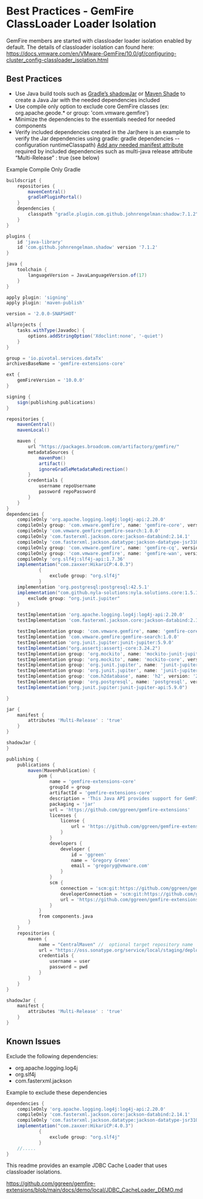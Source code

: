# Best Practices - GemFire ClassLoader Loader Isolation 


GemFire members are started with classloader loader isolation enabled by default. The details of classloader isolation can found here: https://docs.vmware.com/en/VMware-GemFire/10.0/gf/configuring-cluster_config-classloader_isolation.html


## Best Practices

- Use Java build tools such as [Gradle’s shadowJar](https://imperceptiblethoughts.com/shadow/) or [Maven Shade](https://maven.apache.org/plugins/maven-shade-plugin/) to create a Java Jar with the needed dependencies included
- Use compile only option to exclude core GemFire classes (ex: org.apache.geode.* or group: 'com.vmware.gemfire')
- Minimize the dependencies to the essentials needed for needed components
- Verify included dependencies created in the Jar(here is an example to verify the Jar dependencies using gradle: gradle dependencies --configuration runtimeClasspath)
[Add any needed manifest attribute](https://imperceptiblethoughts.com/shadow/configuration/#configuring-the-jar-manifest) required by included dependencies such as multi-java release attribute “Multi-Release” : true (see below)


Example Compile Only Gradle

```groovy
buildscript {
    repositories {
        mavenCentral()
        gradlePluginPortal()
    }
    dependencies {
        classpath "gradle.plugin.com.github.johnrengelman:shadow:7.1.2"
    }
}

plugins {
    id 'java-library'
    id 'com.github.johnrengelman.shadow' version '7.1.2'
}

java {
    toolchain {
        languageVersion = JavaLanguageVersion.of(17)
    }
}

apply plugin: 'signing'
apply plugin: 'maven-publish'

version = '2.0.0-SNAPSHOT'

allprojects {
    tasks.withType(Javadoc) {
        options.addStringOption('Xdoclint:none', '-quiet')
    }
}

group = 'io.pivotal.services.dataTx'
archivesBaseName = 'gemfire-extensions-core'

ext {
    gemFireVersion = '10.0.0'
}

signing {
    sign(publishing.publications)
}

repositories {
    mavenCentral()
    mavenLocal()

    maven {
        url "https://packages.broadcom.com/artifactory/gemfire/"
        metadataSources {
            mavenPom()
            artifact()
            ignoreGradleMetadataRedirection()
        }
        credentials {
            username repoUsername
            password repoPassword
        }
    }
}
dependencies {
    compileOnly 'org.apache.logging.log4j:log4j-api:2.20.0'
    compileOnly group: 'com.vmware.gemfire', name: 'gemfire-core', version: gemFireVersion
    compileOnly 'com.vmware.gemfire:gemfire-search:1.0.0'
    compileOnly 'com.fasterxml.jackson.core:jackson-databind:2.14.1'
    compileOnly 'com.fasterxml.jackson.datatype:jackson-datatype-jsr310:2.14.1'
    compileOnly group: 'com.vmware.gemfire', name: 'gemfire-cq', version: gemFireVersion
    compileOnly group: 'com.vmware.gemfire', name: 'gemfire-wan', version: gemFireVersion
    compileOnly 'org.slf4j:slf4j-api:1.7.36'
    implementation("com.zaxxer:HikariCP:4.0.3")
            {
                exclude group: "org.slf4j"
            }
    implementation 'org.postgresql:postgresql:42.5.1'
    implementation("com.github.nyla-solutions:nyla.solutions.core:1.5.1") {
        exclude group: "org.junit.jupiter"
    }

    testImplementation 'org.apache.logging.log4j:log4j-api:2.20.0'
    testImplementation 'com.fasterxml.jackson.core:jackson-databind:2.15.1'

    testImplementation group: 'com.vmware.gemfire', name: 'gemfire-core', version: gemFireVersion
    testImplementation 'com.vmware.gemfire:gemfire-search:1.0.0'
    testImplementation 'org.junit.jupiter:junit-jupiter:5.9.0'
    testImplementation("org.assertj:assertj-core:3.24.2")
    testImplementation group: 'org.mockito', name: 'mockito-junit-jupiter', version: '4.6.1'
    testImplementation group: 'org.mockito', name: 'mockito-core', version: '4.6.1'
    testImplementation group: 'org.junit.jupiter', name: 'junit-jupiter', version: '5.9.0'
    testImplementation group: 'org.junit.jupiter', name: 'junit-jupiter-engine', version: '5.9.0'
    testImplementation group: 'com.h2database', name: 'h2', version: '2.1.214'
    testImplementation group: 'org.postgresql', name: 'postgresql', version: '42.2.9'
    testImplementation("org.junit.jupiter:junit-jupiter-api:5.9.0")

}

jar {
    manifest {
        attributes 'Multi-Release' : 'true'
    }
}

shadowJar {
}

publishing {
    publications {
        maven(MavenPublication) {
            pom {
                name = 'gemfire-extensions-core'
                groupId = group
                artifactId = 'gemfire-extensions-core'
                description = 'This Java API provides support for GemFire'
                packaging = 'jar'
                url = 'https://github.com/ggreen/gemfire-extensions'
                licenses {
                    license {
                        url = 'https://github.com/ggreen/gemfire-extensions/blob/main/LICENSE'
                    }
                }
                developers {
                    developer {
                        id = 'ggreen'
                        name = 'Gregory Green'
                        email = 'gregoryg@vmware.com'
                    }
                }
                scm {
                    connection = 'scm:git:https://github.com/ggreen/gemfire-extensions.git'
                    developerConnection = 'scm:git:https://github.com/ggreen/gemfire-extensions.git'
                    url = 'https://github.com/ggreen/gemfire-extensions.git'
                }
            }
            from components.java
        }
    }
    repositories {
        maven {
            name = "CentralMaven" //  optional target repository name
            url = "https://oss.sonatype.org/service/local/staging/deploy/maven2/"
            credentials {
                username = user
                password = pwd
            }
        }
    }
}
```

```groovy
shadowJar {
    manifest {
        attributes 'Multi-Release' : 'true'
    }
}
```


## Known Issues

Exclude the following dependencies: 
- org.apache.logging.log4j
- org.slf4j
- com.fasterxml.jackson

Example to exclude these dependencies

```groovy
dependencies {
    compileOnly 'org.apache.logging.log4j:log4j-api:2.20.0'
    compileOnly 'com.fasterxml.jackson.core:jackson-databind:2.14.1'
    compileOnly 'com.fasterxml.jackson.datatype:jackson-datatype-jsr310:2.14.1'
    implementation("com.zaxxer:HikariCP:4.0.3")
            {
                exclude group: "org.slf4j"
            }
    //.....
}
```

This readme provides an example  JDBC Cache Loader that uses classloader isolations.

https://github.com/ggreen/gemfire-extensions/blob/main/docs/demo/local/JDBC_CacheLoader_DEMO.md

